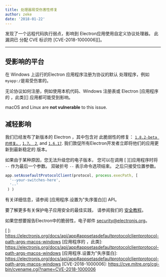 ```yaml
---
title: 处理器易受伤害性修复
author: zeke
date: '2018-01-22'
---
```


发现了一个远程代码执行弱点，影响到 Electron应用使用自定义协议处理器。 此漏洞已 分配 CVE 标识符 [CVE-2018-1000006][]。

---

## 受影响的平台

在 Windows 上运行的Electron 应用程序注册为协议的默认 处理程序，例如 `myapp:/`是易受伤害的。

无论协议如何注册，例如使用本机代码、Windows 注册表或 Electron [应用程序的 ，此类][] 应用都可能受到影响。

macOS and Linux are **not vulnerable** to this issue.

## 减轻影响

我们已经发布了新版本的 Electron ，其中包含对 此脆弱性的修复： [`1.8.2-beta 的修复。`](https://github.com/electron/electron/releases/tag/v1.8.2-beta.5), [`1.7。 2`](https://github.com/electron/electron/releases/tag/v1.7.12), and [`1.6.17`](https://github.com/electron/electron/releases/tag/v2.6.17). 我们敦促所有Electron开发者立即将他们的应用更新到最新稳定的 版本。

如果由于某种原因，您无法升级您的电子版本， 您可以在调用 [ ][]应用程序时将 `--` 作为最后一个参数。 双破折号 `--` 表示命令选项结束。 之后只接受位置参数。

```js
app.setAssefaultProtocolClient(protocol, process.execPath, [
  '--your-switches-here',
  '--'
 ) )
```

有关详细信息，请参阅 [应用程序.设置为"失序蛋白][] API。

要了解更多有关保护电子应用安全的最佳实践， 请参阅我们的 [安全教程][]。

如果您想要报告Electron中的脆弱性，电子邮件 security@electronjs.org。

[安全教程]: https://electronjs.org/docs/tutorial/security
[ ]: https://electronjs.org/docs/api/app#appsetasdefaultprotocolclientprotocol-path-args-macos-windows
[应用程序的 ，此类]: https://electronjs.org/docs/api/app#appsetasdefaultprotocolclientprotocol-path-args-macos-windows
[应用程序.设置为"失序蛋白]: https://electronjs.org/docs/api/app#appsetasdefaultprotocolclientprotocol-path-args-macos-windows
[CVE-2018-1000006]: https://cve.mitre.org/cgi-bin/cvename.cgi?name=CVE-2018-1000006
